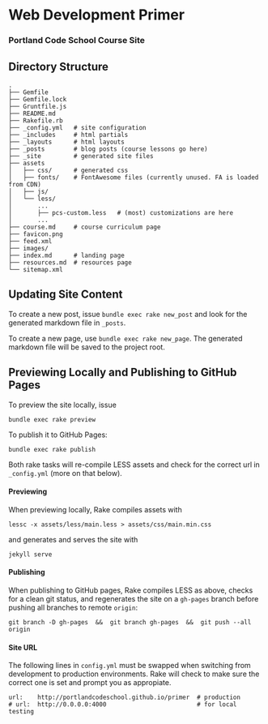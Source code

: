 Web Development Primer
=======================
### Portland Code School Course Site

## Directory Structure

```
.
├── Gemfile
├── Gemfile.lock
├── Gruntfile.js
├── README.md
├── Rakefile.rb
├── _config.yml   # site configuration
├── _includes     # html partials
├── _layouts      # html layouts
├── _posts        # blog posts (course lessons go here)
├── _site         # generated site files
├── assets
│   ├── css/      # generated css 
│   ├── fonts/    # FontAwesome files (currently unused. FA is loaded from CDN)
│   ├── js/
│   └── less/
│       ...
│       ├── pcs-custom.less   # (most) customizations are here
│       ...
├── course.md     # course curriculum page
├── favicon.png   
├── feed.xml
├── images/
├── index.md      # landing page
├── resources.md  # resources page
└── sitemap.xml
```

## Updating Site Content

To create a new post, issue `bundle exec rake new_post` and look for the generated markdown file in `_posts`. 

To create a new page, use `bundle exec rake new_page`. The generated markdown file will be saved to the project root.

## Previewing Locally and Publishing to GitHub Pages

To preview the site locally, issue 
```
bundle exec rake preview
```

To publish it to GitHub Pages:
```
bundle exec rake publish
```

Both rake tasks will re-compile LESS assets and check for the correct url in `_config.yml` (more on that below).


#### Previewing
When previewing locally, Rake compiles assets with

```
lessc -x assets/less/main.less > assets/css/main.min.css
```

and generates and serves the site with
```
jekyll serve
```


#### Publishing 
When publishing to GitHub pages, Rake compiles LESS as above, checks for a clean git status, and regenerates the site on a `gh-pages` branch before pushing all branches to remote `origin`:

```
git branch -D gh-pages  &&  git branch gh-pages  &&  git push --all origin
```

#### Site URL
The following lines in `config.yml` must be swapped when switching from development to production environments. Rake will check to make sure the correct one is set and prompt you as appropiate.

```
url:    http://portlandcodeschool.github.io/primer  # production
# url:  http://0.0.0.0:4000                         # for local testing
```

